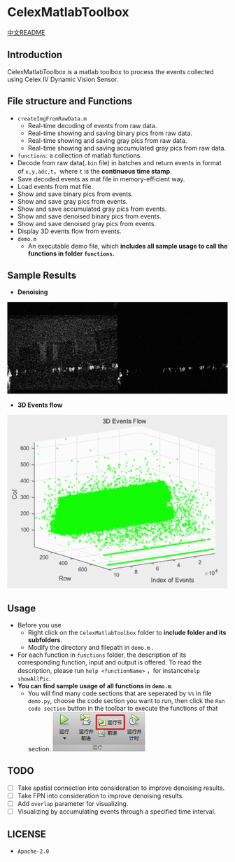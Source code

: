 # CelexMatlabToolbox
[中文README](README_中文.md)
## Introduction

CelexMatlabToolbox is a matlab toolbox to process the events collected using Celex IV Dynamic Vision Sensor.

## File structure and Functions

- `createImgFromRawData.m`
  - Real-time decoding of events from raw data.
  - Real-time showing and saving binary pics from raw data.
  - Real-time showing and saving gray pics from raw data.
  - Real-time showing and saving accumulated gray pics from raw data.
-  `functions`: a collection of matlab functions.
  - Decode from raw data(`.bin` file) in batches and return events in format of `x,y,adc,t`，where `t`  is the **continuous time stamp**.
  - Save decoded events as mat file in memory-efficient way.
  - Load events from mat file.
  - Show and save binary pics from events.
  - Show and save gray pics from events.
  - Show and save accumulated gray pics from events.
  - Show and save denoised binary pics from events.
  - Show and save denoised gray pics from events.
  - Display 3D events flow from events.
- `demo.m`
  - An executable demo file, which **includes all sample usage to call the functions in folder `functions`.**

## Sample Results

- **Denoising**

![去噪效果展示](pics/denoisingEffect.gif)


- **3D Events flow**

![三维事件流展示](pics/eventFlow3D.gif)

## Usage

- Before you use
  - Right click on the `CelexMatlabToolbox` folder to **include folder and its subfolders**.
  - Modify the directory and filepath in `demo.m` .
- For each function in `functions` folder,  the description of its corresponding function, input and output is offered. To read the description, please run `help <functionName>` ，for instance`help showAllPic`.
- **You can find sample usage of all functions in `demo.m`**.
  - You will find many code sections that are seperated by `%%` in file `demo.py`, choose the code section you want to run, then click the `Run code section` button in the toolbar to execute the functions of that section.
![run_code_section](pics/runCodeSection.png)

## TODO

- [ ] Take spatial connection  into consideration to improve denoising results.
- [ ] Take FPN into consideration to improve denoising results.
- [ ] Add `overlap` parameter for visualizing.
- [ ] Visualizing by accumulating events through a specified time interval.

## LICENSE

- `Apache-2.0`
